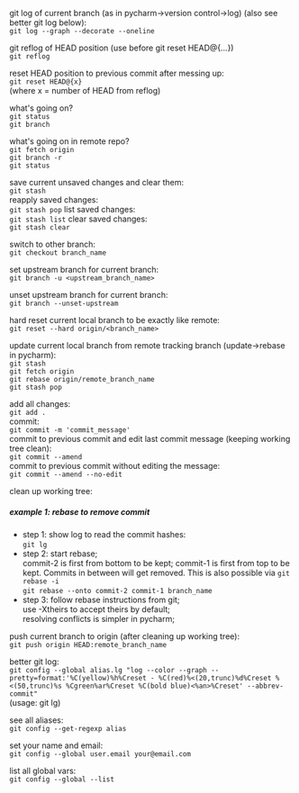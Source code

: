 git log of current branch (as in pycharm->version control->log) (also see better git log below):  
`git log --graph --decorate --oneline`

git reflog of HEAD position (use before git reset HEAD@{...})  
`git reflog`

reset HEAD position to previous commit after messing up:  
`git reset HEAD@{x}`  
(where x = number of HEAD from reflog)

what's going on?  
`git status`  
`git branch`

what's going on in remote repo?  
`git fetch origin`  
`git branch -r`  
`git status`

save current unsaved changes and clear them:    
`git stash`  
reapply saved changes:  
`git stash pop`
list saved changes:  
`git stash list`
clear saved changes:  
`git stash clear`

switch to other branch:  
`git checkout branch_name`

set upstream branch for current branch:  
`git branch -u <upstream_branch_name>`

unset upstream branch for current branch:  
`git branch --unset-upstream`

hard reset current local branch to be exactly like remote:  
`git reset --hard origin/<branch_name>`

update current local branch from remote tracking branch (update->rebase in pycharm):  
`git stash`  
`git fetch origin`  
`git rebase origin/remote_branch_name`  
`git stash pop`

add all changes:  
`git add .`  
commit:  
`git commit -m 'commit_message'`  
commit to previous commit and edit last commit message (keeping working tree clean):  
`git commit --amend`  
commit to previous commit without editing the message:  
`git commit --amend --no-edit`  

clean up working tree:  

##### example 1: rebase to remove commit
- step 1: show log to read the commit hashes:  
`git lg`  
- step 2: start rebase;  
    commit-2 is first from bottom to be kept; commit-1 is first from top to be kept. Commits in between will get removed. This is also possible via `git rebase -i`  
`git rebase --onto commit-2 commit-1 branch_name`  
- step 3: follow rebase instructions from git;  
use -Xtheirs to accept theirs by default;  
resolving conflicts is simpler in pycharm;

push current branch to origin (after cleaning up working tree):  
`git push origin HEAD:remote_branch_name`

better git log:  
`git config --global alias.lg "log --color --graph --pretty=format:'%C(yellow)%h%Creset - %C(red)%<(20,trunc)%d%Creset %<(50,trunc)%s %Cgreen%ar%Creset %C(bold blue)<%an>%Creset' --abbrev-commit"`  
(usage: git lg)

see all aliases:  
`git config --get-regexp alias`

set your name and email:  
`git config --global user.email your@email.com`

list all global vars:  
`git config --global --list`
